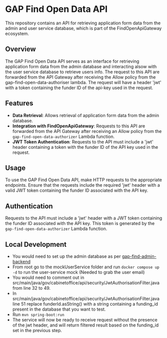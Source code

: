 # GAP Find Open Data API

This repository contains an API for retrieving application form data from the admin and user service database, which is part of the FindOpenApiGateway ecosystem.

## Overview

The GAP Find Open Data API serves as an interface for retrieving application form data from the admin database and interacting alsow with the user service database to retrieve users info.
The request to this API are forwarded from the API Gateway after receiving the Allow policy from the gap-find-open-data-authoriser lambda.
The request will have a header 'jwt' with a token containing the funder ID of the api-key used in the request.

## Features

- **Data Retrieval**: Allows retrieval of application form data from the admin database.
- **Integration with FindOpenApiGateway**: Requests to this API are forwarded from the API Gateway after receiving an Allow policy from the `gap-find-open-data-authorizer` Lambda function.
- **JWT Token Authentication**: Requests to the API must include a 'jwt' header containing a token with the funder ID of the API key used in the request.

## Usage

To use the GAP Find Open Data API, make HTTP requests to the appropriate endpoints. Ensure that the requests include the required 'jwt' header with a valid JWT token containing the funder ID associated with the API key.

## Authentication

Requests to the API must include a 'jwt' header with a JWT token containing the funder ID associated with the API key. This token is generated by the `gap-find-open-data-authorizer` Lambda function.

## Local Development

- You would need to set up the admin database as per [gap-find-admin-backend](https://github.com/cabinetoffice/gap-find-admin-backend/)
- From root go to the mockUserService folder and run ```docker compose up -d``` to run the user-service mock (Needed to grab the user email)
- You would need to comment out in src/main/java/gov/cabinetoffice/api/security/JwtAuthorisationFilter.java from line 32 to 49.
- In src/main/java/gov/cabinetoffice/api/security/JwtAuthorisationFilter.java line 51 replace funderId.asString() with a string containing a funding_id present in the database that you want to test.
- Run ```mvn spring-boot:run ```
- The service will now be ready to receive request without the presence of the jwt header, and will return filtered result based on the funding_id set in the previous step.
